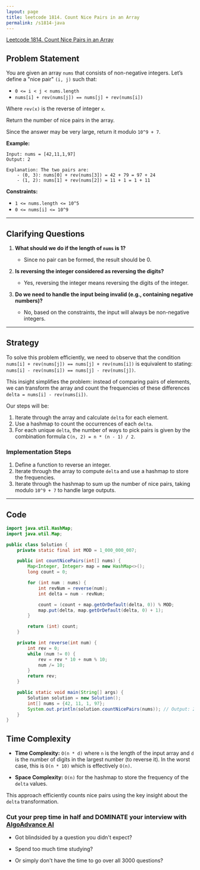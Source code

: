 ```yaml
---
layout: page
title: leetcode 1814. Count Nice Pairs in an Array
permalink: /s1814-java
---
```

[Leetcode 1814. Count Nice Pairs in an Array](https://algoadvance.github.io/algoadvance/l1814)
## Problem Statement

You are given an array `nums` that consists of non-negative integers. Let’s define a "nice pair" `(i, j)` such that:

- `0 <= i < j < nums.length`
- `nums[i] + rev(nums[j]) == nums[j] + rev(nums[i])`

Where `rev(x)` is the reverse of integer `x`.

Return the number of nice pairs in the array.

Since the answer may be very large, return it modulo `10^9 + 7`.

**Example:**
```
Input: nums = [42,11,1,97]
Output: 2

Explanation: The two pairs are:
    - (0, 3): nums[0] + rev(nums[3]) = 42 + 79 = 97 + 24
    - (1, 2): nums[1] + rev(nums[2]) = 11 + 1 = 1 + 11
```

**Constraints:**
- `1 <= nums.length <= 10^5`
- `0 <= nums[i] <= 10^9`

---

## Clarifying Questions

1. **What should we do if the length of `nums` is 1?**
   - Since no pair can be formed, the result should be 0.

2. **Is reversing the integer considered as reversing the digits?**
   - Yes, reversing the integer means reversing the digits of the integer.

3. **Do we need to handle the input being invalid (e.g., containing negative numbers)?**
   - No, based on the constraints, the input will always be non-negative integers.

---

## Strategy

To solve this problem efficiently, we need to observe that the condition `nums[i] + rev(nums[j]) == nums[j] + rev(nums[i])` is equivalent to stating:
`nums[i] - rev(nums[i]) == nums[j] - rev(nums[j])`.

This insight simplifies the problem: instead of comparing pairs of elements, we can transform the array and count the frequencies of these differences `delta = nums[i] - rev(nums[i])`.

Our steps will be:
1. Iterate through the array and calculate `delta` for each element.
2. Use a hashmap to count the occurrences of each `delta`.
3. For each unique `delta`, the number of ways to pick pairs is given by the combination formula `C(n, 2) = n * (n - 1) / 2`.

### Implementation Steps

1. Define a function to reverse an integer.
2. Iterate through the array to compute `delta` and use a hashmap to store the frequencies.
3. Iterate through the hashmap to sum up the number of nice pairs, taking modulo `10^9 + 7` to handle large outputs.

---

## Code

```java
import java.util.HashMap;
import java.util.Map;

public class Solution {
    private static final int MOD = 1_000_000_007;

    public int countNicePairs(int[] nums) {
        Map<Integer, Integer> map = new HashMap<>();
        long count = 0;

        for (int num : nums) {
            int revNum = reverse(num);
            int delta = num - revNum;

            count = (count + map.getOrDefault(delta, 0)) % MOD;
            map.put(delta, map.getOrDefault(delta, 0) + 1);
        }

        return (int) count;
    }

    private int reverse(int num) {
        int rev = 0;
        while (num != 0) {
            rev = rev * 10 + num % 10;
            num /= 10;
        }
        return rev;
    }

    public static void main(String[] args) {
        Solution solution = new Solution();
        int[] nums = {42, 11, 1, 97};
        System.out.println(solution.countNicePairs(nums)); // Output: 2
    }
}
```

## Time Complexity

- **Time Complexity:** `O(n * d)` where `n` is the length of the input array and `d` is the number of digits in the largest number (to reverse it). In the worst case, this is `O(n * 10)` which is effectively `O(n)`.

- **Space Complexity:** `O(n)` for the hashmap to store the frequency of the `delta` values.

This approach efficiently counts nice pairs using the key insight about the `delta` transformation.


### Cut your prep time in half and DOMINATE your interview with [AlgoAdvance AI](https://algoAdvance.com)

- Got blindsided by a question you didn't expect?

- Spend too much time studying?

- Or simply don't have the time to go over all 3000 questions?

